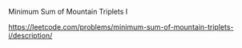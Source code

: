 Minimum Sum of Mountain Triplets I


https://leetcode.com/problems/minimum-sum-of-mountain-triplets-i/description/
